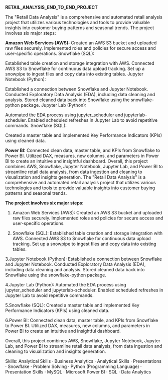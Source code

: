 **RETAIL_ANALYSIS_END_TO_END_PROJECT**

The "Retail Data Analysis" is a comprehensive and automated retail analysis project that utilizes various technologies and tools to provide valuable insights into customer buying patterns and seasonal trends. The project involves six major steps:

**Amazon Web Services (AWS):**
Created an AWS S3 bucket and uploaded raw files securely. Implemented roles and policies for secure access and user-specific operations. Snowflake (SQL):

Established table creation and storage integration with AWS.
Connected AWS S3 to Snowflake for continuous data upload tracking. Set up a snowpipe to ingest files and copy data into existing tables. Jupyter Notebook (Python):

Established a connection between Snowflake and Jupyter Notebook.
Conducted Exploratory Data Analysis (EDA), including data cleaning and analysis. Stored cleaned data back into Snowflake using the snowflake-python package. Jupyter Lab (Python):

Automated the EDA process using jupyter_scheduler and jupyterlab-scheduler.
Enabled scheduled refreshes in Jupyter Lab to avoid repetitive commands. Snowflake (SQL):

Created a master table and implemented Key Performance Indicators (KPIs) using cleaned data.

**Power BI:**
Connected clean data, master table, and KPIs from Snowflake to Power BI.
Utilized DAX, measures, new columns, and parameters in Power BI to create an intuitive and insightful dashboard.
Overall, this project combines AWS, Snowflake, Jupyter Notebook, Jupyter Lab, and Power BI to streamline retail data analysis, from data ingestion and cleaning to visualization and insights generation. The "Retail Data Analysis" is a comprehensive and automated retail analysis project that utilizes various technologies and tools to provide valuable insights into customer buying patterns and seasonal trends.

**The project involves six major steps:**

1. Amazon Web Services (AWS):
Created an AWS S3 bucket and uploaded raw files securely. Implemented roles and policies for secure access and user-specific operations.

2. Snowflake (SQL):
Established table creation and storage integration with AWS. Connected AWS S3 to Snowflake for continuous data upload tracking. Set up a snowpipe to ingest files and copy data into existing tables.

3.Jupyter Notebook (Python):
Established a connection between Snowflake and Jupyter Notebook. Conducted Exploratory Data Analysis (EDA), including data cleaning and analysis. Stored cleaned data back into Snowflake using the snowflake-python package.

4.Jupyter Lab (Python):
Automated the EDA process using jupyter_scheduler and jupyterlab-scheduler. Enabled scheduled refreshes in Jupyter Lab to avoid repetitive commands.

5.Snowflake (SQL):
Created a master table and implemented Key Performance Indicators (KPIs) using cleaned data.

6.Power BI:
Connected clean data, master table, and KPIs from Snowflake to Power BI. Utilized DAX, measures, new columns, and parameters in Power BI to create an intuitive and insightful dashboard.

Overall, this project combines AWS, Snowflake, Jupyter Notebook, Jupyter Lab, and Power BI to streamline retail data analysis, from data ingestion and cleaning to visualization and insights generation.

Skills: Analytical Skills · Business Analytics · Analytical Skills · Presentations · Snowflake · Problem Solving · Python (Programming Language) · Presentation Skills · MySQL · Microsoft Power BI · SQL · Data Analytics
